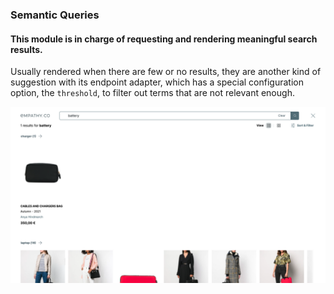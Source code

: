 <div grid="~ cols-6 gap-4">

  <div class="col-start-1 col-span-1">
  <ModulesIndex :currentItem="16" :nextPage="46"/>
  </div>

  <div class="col-start-2 col-span-5">
  
  ### **Semantic Queries**

#### This module is in charge of requesting and rendering meaningful search results.

Usually rendered when there are few or no results, they are another kind of suggestion with its endpoint adapter, which has a special configuration option, the `threshold`, to filter out terms that are not relevant enough.


![semantics.png](../../../../images/semantics.png)

</div>
</div>

